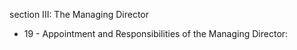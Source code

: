 section III: The Managing Director

<ul>
			<li>19 - Appointment and Responsibilities of the Managing Director: <ul>
			</ul></li></ul>